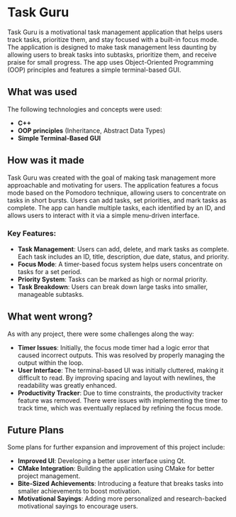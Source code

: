 # Task Guru

Task Guru is a motivational task management application that helps users track tasks, prioritize them, and stay focused with a built-in focus mode. The application is designed to make task management less daunting by allowing users to break tasks into subtasks, prioritize them, and receive praise for small progress. The app uses Object-Oriented Programming (OOP) principles and features a simple terminal-based GUI.

## What was used

The following technologies and concepts were used:

- **C++**
- **OOP principles** (Inheritance, Abstract Data Types)
- **Simple Terminal-Based GUI**

## How was it made

Task Guru was created with the goal of making task management more approachable and motivating for users. The application features a focus mode based on the Pomodoro technique, allowing users to concentrate on tasks in short bursts. Users can add tasks, set priorities, and mark tasks as complete. The app can handle multiple tasks, each identified by an ID, and allows users to interact with it via a simple menu-driven interface.

### Key Features:
- **Task Management**: Users can add, delete, and mark tasks as complete. Each task includes an ID, title, description, due date, status, and priority.
- **Focus Mode**: A timer-based focus system helps users concentrate on tasks for a set period.
- **Priority System**: Tasks can be marked as high or normal priority.
- **Task Breakdown**: Users can break down large tasks into smaller, manageable subtasks.

## What went wrong?

As with any project, there were some challenges along the way:

- **Timer Issues**: Initially, the focus mode timer had a logic error that caused incorrect outputs. This was resolved by properly managing the output within the loop.
- **User Interface**: The terminal-based UI was initially cluttered, making it difficult to read. By improving spacing and layout with newlines, the readability was greatly enhanced.
- **Productivity Tracker**: Due to time constraints, the productivity tracker feature was removed. There were issues with implementing the timer to track time, which was eventually replaced by refining the focus mode.

## Future Plans

Some plans for further expansion and improvement of this project include:

- **Improved UI**: Developing a better user interface using Qt.
- **CMake Integration**: Building the application using CMake for better project management.
- **Bite-Sized Achievements**: Introducing a feature that breaks tasks into smaller achievements to boost motivation.
- **Motivational Sayings**: Adding more personalized and research-backed motivational sayings to encourage users.

